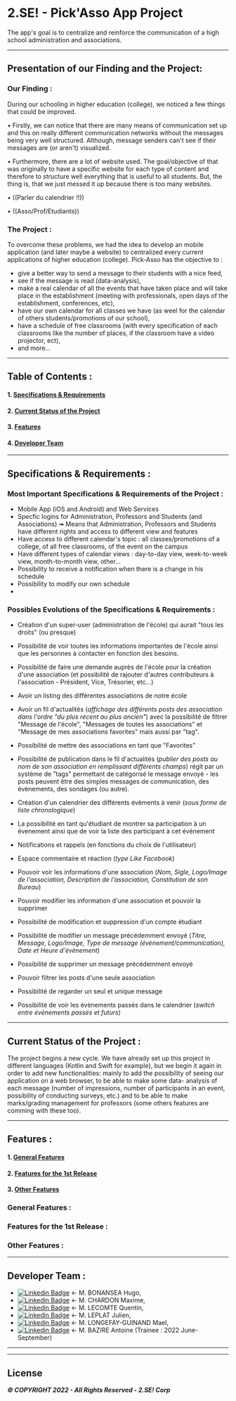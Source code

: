# 2.SE! - Pick'Asso App Project
The app's goal is to centralize and reinforce the communication of a high school administration and associations.

<!--
A few resources to get you started if this is your first Flutter project:
- [Lab: Write your first Flutter app](https://docs.flutter.dev/get-started/codelab)
- [Cookbook: Useful Flutter samples](https://docs.flutter.dev/cookbook)
For help getting started with Flutter development, view the [online documentation](https://docs.flutter.dev/), which offers tutorials, samples, guidance on mobile development, and a full API reference.
-->



-------------------------------------



## Presentation of our Finding and the Project:

### Our Finding :
During our schooling in higher education (college), we noticed a few things that could be improved. 

  • Firstly, we can notice that there are many means of communication set up and this on really different communication networks without the messages being very well structured. Although, message senders can't see if their messages are (or aren't) visualized.

  • Furthermore, there are a lot of website used. The goal/objective of that was originally to have a specific website for each type of content and therefore to structure well everything that is useful to all students. But, the thing is, that we just messed it up because there is too many websites.

  • ((Parler du calendrier !!))

  • ((Asso/Prof/Etudiants))

### The Project :
To overcome these problems, we had the idea to develop an mobile application (and later maybe a website) to centralized every current applications of higher education (college).
Pick-Asso has the objective to :
   - give a better way to send a message to their students with a nice feed, 
   - see if the message is read (data-analysis), 
   - make a real calendar of all the events that have taken place and will take place in the establishment (meeting with professionals, open days of the establishment, conferences, etc), 
   - have our own calendar for all classes we have (as weel for the calendar of others students/promotions of our school), 
   - have a schedule of free classrooms (with every specification of each classrooms like the number of places, if the classroom have a video projector, ect), 
   - and more...



-------------------------------------



## Table of Contents :
#### 1. [Specifications & Requirements](#specification-and-requirements)
#### 2. [Current Status of the Project](#current-status-project)
#### 3. [Features](#features)
#### 4. [Developer Team](#dev-team)



-------------------------------------



<a name="specification-and-requirements"></a>
## Specifications & Requirements :

### Most Important Specifications & Requirements of the Project :
- Mobile App (iOS and Android) and Web Services
- Specfic logins for Administration, Professors and Students (and Associations) ➟ Means that Administration, Professors and Students have different rights and access to different view and features
- Have access to different calendar's topic : all classes/promotions of a college, of all free classrooms, of the event on the campus
- Have different types of calendar views : day-to-day view, week-to-week view, month-to-month view, other...
- Possibility to receive a notification when there is a change in his schedule
- Possibility to modify our own schedule
- 

### Possibles Evolutions of the Specifications & Requirements :
- Création d'un super-user (administration de l'école) qui aurait "tous les droits" (ou presque)
- Possibilité de voir toutes les informations importantes de l'école ainsi que les personnes à contacter en fonction des besoins.
- Possibilité de faire une demande auprès de l'école pour la création d'une association (et possibilité de rajouter d'autres contributeurs à l'association - Président, Vice, Trésorier, etc...)
- Avoir un listing des différentes associations de notre école
- Avoir un fil d'actualités (*affichage des différents posts des association dans l'ordre "du plus récent au plus ancien"*) avec la possibilité de filtrer "Message de l'école",  "Messages de toutes les associations" et "Message de mes associations favorites" mais aussi par "tag".
- Possibilité de mettre des associations en tant que "Favorites"
- Possibilité de publication dans le fil d'actualités (*publier des posts au nom de son association en remplissant différents champs*) régit par un système de "tags" permettant de catégorisé le message envoyé - les posts peuvent être des simples messages de communication, des évènements, des sondages (ou autre).
- Création d'un calendrier des différents évèments à venir (*sous forme de liste chronologique*)
- La possibilité en tant qu'étudiant de montrer sa participation à un évenement ainsi que de voir la liste des participant à cet événement
- Notifications et rappels (en fonctions du choix de l'utilisateur)
- Espace commentaire et réaction (*type Like Facebook*)

- Pouvoir voir les informations d'une association (*Nom, Sigle, Logo/Image de l'association, Description de l'association, Constitution de son Bureau*)
- Pouvoir modifier les information d'une association et pouvoir la supprimer 
- Possibilité de modification et suppression d'un compte étudiant
- Possibilité de modifier un message précédemment envoyé (*Titre, Message, Logo/Image, Type de message (évènement/communication), Date et Heure d'évènement*)
- Possibilité de supprimer un message précédemment envoyé
- Pouvoir filtrer les posts d'une seule association
- Possibilité de regarder un seul et unique message
- Possibilité de voir les évènements passés dans le calendrier (*switch entre évènements passés et futurs*)



-------------------------------------



<a name="current-status-project"></a>
## Current Status of the Project :
The project begins a new cycle. 
We have already set up this project in different languages (Kotlin and Swift for example), but we begin it again in order to add new functionalities: mainly to add the possibility of seeing our application on a web browser, to be able to make some data- analysis of each message (number of impressions, number of participants in an event, possibility of conducting surveys, etc.) and to be able to make marks/grading management for professors (some others features are comming with these too).



-------------------------------------



<a name="features"></a>
## Features :
#### 1. [General Features](#general-features)
#### 2. [Features for the 1st Release](#features-1st-release)
#### 3. [Other Features](#other-features)

<a name="general-features"></a>
### General Features :

<a name="features-1st-release"></a>
### Features for the 1st Release :

<a name="other-features"></a>
### Other Features :



-------------------------------------



<a name="dev-team"></a>
## Developer Team :
  - [![Linkedin Badge](https://img.shields.io/badge/LinkedIn-0077B5?style=for-the-badge&logo=linkedin&logoColor=white)](https://www.linkedin.com/in/hugo-bonansea-a284ba18a/) ← M. BONANSEA Hugo,
  - [![Linkedin Badge](https://img.shields.io/badge/LinkedIn-0077B5?style=for-the-badge&logo=linkedin&logoColor=white)](https://www.linkedin.com/in/maxime-chardon-4b9846183/) ← M. CHARDON Maxime,
  - [![Linkedin Badge](https://img.shields.io/badge/LinkedIn-0077B5?style=for-the-badge&logo=linkedin&logoColor=white)](https://www.linkedin.com/in/quentin-lecomte-542234162/) ← M. LECOMTE Quentin,
  - [![Linkedin Badge](https://img.shields.io/badge/LinkedIn-0077B5?style=for-the-badge&logo=linkedin&logoColor=white)](https://www.linkedin.com/in/julien-leplat/) ← M. LEPLAT Julien,
  - [![Linkedin Badge](https://img.shields.io/badge/LinkedIn-0077B5?style=for-the-badge&logo=linkedin&logoColor=white)](https://www.linkedin.com/in/mael-longefay-guinand/) ← M. LONGEFAY-GUINAND Mael,
  - [![Linkedin Badge](https://img.shields.io/badge/LinkedIn-0077B5?style=for-the-badge&logo=linkedin&logoColor=white)](https://www.linkedin.com/in/antoine-bazire-2b7454233/) ← M. BAZIRE Antoine (Trainee : 2022 June-September)



-------------------------------------
-------------------------------------



## License
***© COPYRIGHT 2022 - All Rights Reserved - 2.SE! Corp***  
